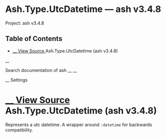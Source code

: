 # Ash.Type.UtcDatetime — ash v3.4.8

Project: ash v3.4.8

## Table of Contents

- [ __ View Source ](external_link) Ash.Type.UtcDatetime (ash v3.4.8)

__

Search documentation of ash __ __

__ Settings

#  [ __ View Source ](external_link) Ash.Type.UtcDatetime (ash v3.4.8)

Represents a utc datetime. A wrapper around `:datetime` for backwards compatibility.
